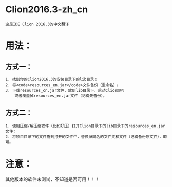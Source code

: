 # Clion2016.3-zh_cn
	这是IDE Clion 2016.3的中文翻译

# 用法：
## 方式一：
	1. 找到你的Clion2016.3的安装目录下的lib目录；
	2. 将<code>resources_en.jar</code>文件备份（重命名）；
	3. 下载resources_cn.jar文件，放到lib目录下，启动Clion即可
		或者覆盖掉resources_en.jar文件（记得先备份）。

## 方式二：
	1. 使用压缩/解压缩软件（比如好压）打开Clion目录下的lib目录下的resources_en.jar文件；
	2. 将项目目录下的文件拖到打开的文件中，替换掉同名的文件夹和文件（记得备份原文件），即可。


# 注意：
其他版本的软件未测试，不知道是否可用！！！

